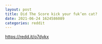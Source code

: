 ```yaml
--- 
layout: post 
title: Did The Score kick your fuk’en cat? 
date: 2021-06-24 1624586089 
categories: reddit 
--- 
```

https://redd.it/o7dykx